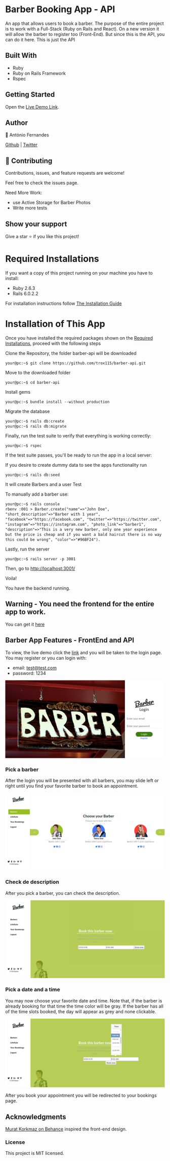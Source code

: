 # Barber Booking App - API

An app that allows users to book a barber. The purpose of the entire project is to work with a Full-Stack (Ruby on Rails and React).
On a new version it will allow the barber to register too (Front-End). But since this is the API, you can do it here.
This is just the API

## Built With

- Ruby
- Ruby on Rails Framework
- Rspec

## Getting Started

Open the [Live Demo Link](https://antoniobarberapi.herokuapp.com/).

## Author

👤 António Fernandes

[Github](https://github.com/trox115) | [Twitter](https://twitter.com/rock_67)

## 🤝 Contributing

Contributions, issues, and feature requests are welcome!

Feel free to check the issues page.

Need More Work:

- use Active Storage for Barber Photos
- Write more tests

## Show your support

Give a star ⭐️ if you like this project!

# Required Installations

If you want a copy of this project running on your machine you have to install:

- Ruby 2.6.3
- Rails 6.0.2.2

For installation instructions follow [The Installation Guide](https://www.tutorialspoint.com/ruby-on-rails/rails-installation)

# Installation of This App

Once you have installed the required packages shown on the [Required Installations](), proceed with the following steps

Clone the Repository, the folder barber-api will be downloaded

```Shell
your@pc:~$ git clone https://github.com/trox115/barber-api.git
```

Move to the downloaded folder

```Shell
your@pc:~$ cd barber-api
```

Install gems

```Shell
your@pc:~$ bundle install --without production
```

Migrate the database

```Shell
your@pc:~$ rails db:create
your@pc:~$ rails db:migrate
```

Finally, run the test suite to verify that everything is working correctly:

```Shell
your@pc:~$ rspec
```

If the test suite passes, you'll be ready to run the app in a local server:

If you desire to create dummy data to see the apps functionality run

```Shell
your@pc:~$ rails db:seed

```

It will create Barbers and a user Test

To manually add a barber use:

```Shell
your@pc:~$ rails console
rbenv :001 > Barber.create("name"=>"John Doe", "short_description"=>"Barber with 1 year", "facebook"=>"https://facebook.com", "twitter"=>"https://twitter.com", "instagram"=>"https://instagram.com", "photo_link"=>"barber1", "description"=>"This is a very new barber, only one year experience but the price is cheap and if you want a bald haircut there is no way this could be wrong", "color"=>"#96BF24").

```

Lastly, run the server

```Shell
your@pc:~$ rails server -p 3001

```

Then, go to [http://localhost:3001/](http://localhost:3001/)

Voila!

You have the backend running.

## Warning - You need the frontend for the entire app to work.

You can get it [here](https://github.com/trox115/booking/)

## Barber App Features - FrontEnd and API

To view, the live demo click the [link](https://antoniobarberapi.com) and you will be taken to the login page. You may register or you can login with:

- email: test@test.com
- password: 1234

![Barbers Login Page](documentation/images/loginpage.png)

### Pick a barber

After the login you will be presented with all barbers, you may slide left or right until you find your favorite barber to book an appointment.

![Barbers home Page](documentation/images/barberpage.png)

### Check de description

After you pick a barber, you can check the description.

![Barbers home Page](documentation/images/singlebarber.png)

### Pick a date and a time

You may now choose your favorite date and time. Note that, if the barber is already booking for that time the time color will be gray. If the barber has all of the time slots booked, the day will appear as grey and none clickable.

![Barbers home Page](documentation/images/booking.png)

After you book your appointment you will be redirected to your bookings page.

## Acknowledgments

[Murat Korkmaz on Behance](https://www.behance.net/gallery/26425031/Vespa-Responsive-Redesign) inspired the front-end design.

### License

This project is MIT licensed.
